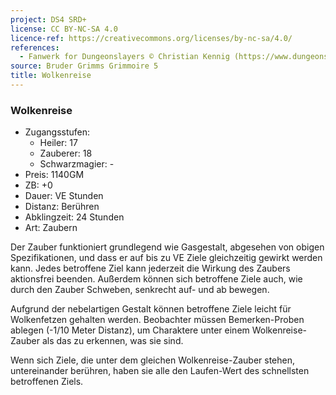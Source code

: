 ```yaml
---
project: DS4 SRD+
license: CC BY-NC-SA 4.0
licence-ref: https://creativecommons.org/licenses/by-nc-sa/4.0/
references: 
  - Fanwerk for Dungeonslayers © Christian Kennig (https://www.dungeonslayers.net/)
source: Bruder Grimms Grimmoire 5
title: Wolkenreise
---
```


### Wolkenreise

- Zugangsstufen:
  - Heiler: 17
  - Zauberer: 18
  - Schwarzmagier: -
- Preis: 1140GM
- ZB: +0
- Dauer: VE Stunden
- Distanz: Berühren
- Abklingzeit: 24 Stunden
- Art: Zaubern

Der Zauber funktioniert grundlegend wie Gasgestalt, abgesehen von obigen Spezifikationen, und dass er auf bis zu VE Ziele gleichzeitig gewirkt werden kann. Jedes betroffene Ziel kann jederzeit die Wirkung des Zaubers aktionsfrei beenden. Außerdem können sich betroffene Ziele auch, wie durch den Zauber Schweben, senkrecht auf- und ab bewegen.

Aufgrund der nebelartigen Gestalt können betroffene Ziele leicht für Wolkenfetzen gehalten werden. Beobachter müssen Bemerken-Proben ablegen (-1/10 Meter Distanz), um Charaktere unter einem Wolkenreise-Zauber als das zu erkennen, was sie sind.

Wenn sich Ziele, die unter dem gleichen Wolkenreise-Zauber stehen, untereinander berühren, haben sie alle den Laufen-Wert des schnellsten betroffenen Ziels.

